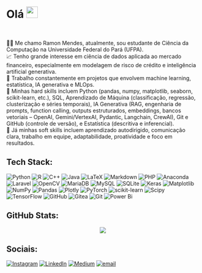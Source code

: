 # Olá <img src="https://media3.giphy.com/media/5HyXGsoFzXWPKFx07j/giphy.gif?cid=ecf05e476etr9ydvn2fixc0nbxh8gqliiua6im9lozg1n2gv&ep=v1_stickers_search&rid=giphy.gif&ct=s" width="30"></h1><br>
👨‍💻 Me chamo Ramon Mendes, atualmente, sou estudante de Ciência da Computação na Universidade Federal do Pará (UFPA).<br>📈 Tenho grande interesse em ciência de dados aplicada ao mercado financeiro, especialmente em modelagem de risco de crédito e inteligência artificial generativa.<br>
🚀 Trabalho constantemente em projetos que envolvem machine learning, estatística, IA generativa e MLOps. <br>
💼 Minhas hard skills incluem Python (pandas, numpy, matplotlib, seaborn, scikit-learn, etc.), SQL, Aprendizado de Máquina (classificação, regressão, clusterização e séries temporais), IA Generativa (RAG, engenharia de prompts, function calling, outputs estruturados, embeddings, bancos vetoriais – OpenAI, Gemini/VertexAI, Pydantic, Langchain, CrewAI), Git e GitHub (controle de versão), e Estatística (descritiva e inferencial).<br>
🧠 Já minhas soft skills incluem aprendizado autodirigido, comunicação clara, trabalho em equipe, adaptabilidade, proatividade e foco em resultados.

## Tech Stack:
![Python](https://img.shields.io/badge/python-3670A0?style=plastic&logo=python&logoColor=ffdd54) ![R](https://img.shields.io/badge/r-%23276DC3.svg?style=plastic&logo=r&logoColor=white) ![C++](https://img.shields.io/badge/c++-%2300599C.svg?style=plastic&logo=c%2B%2B&logoColor=white) ![Java](https://img.shields.io/badge/java-%23ED8B00.svg?style=plastic&logo=openjdk&logoColor=white) ![LaTeX](https://img.shields.io/badge/latex-%23008080.svg?style=plastic&logo=latex&logoColor=white) ![Markdown](https://img.shields.io/badge/markdown-%23000000.svg?style=plastic&logo=markdown&logoColor=white) ![PHP](https://img.shields.io/badge/php-%23777BB4.svg?style=plastic&logo=php&logoColor=white) ![Anaconda](https://img.shields.io/badge/Anaconda-%2344A833.svg?style=plastic&logo=anaconda&logoColor=white) ![Laravel](https://img.shields.io/badge/laravel-%23FF2D20.svg?style=plastic&logo=laravel&logoColor=white) ![OpenCV](https://img.shields.io/badge/opencv-%23white.svg?style=plastic&logo=opencv&logoColor=white) ![MariaDB](https://img.shields.io/badge/MariaDB-003545?style=plastic&logo=mariadb&logoColor=white) ![MySQL](https://img.shields.io/badge/mysql-4479A1.svg?style=plastic&logo=mysql&logoColor=white) ![SQLite](https://img.shields.io/badge/sqlite-%2307405e.svg?style=plastic&logo=sqlite&logoColor=white) ![Keras](https://img.shields.io/badge/Keras-%23D00000.svg?style=plastic&logo=Keras&logoColor=white) ![Matplotlib](https://img.shields.io/badge/Matplotlib-%23ffffff.svg?style=plastic&logo=Matplotlib&logoColor=black) ![NumPy](https://img.shields.io/badge/numpy-%23013243.svg?style=plastic&logo=numpy&logoColor=white) ![Pandas](https://img.shields.io/badge/pandas-%23150458.svg?style=plastic&logo=pandas&logoColor=white) ![Plotly](https://img.shields.io/badge/Plotly-%233F4F75.svg?style=plastic&logo=plotly&logoColor=white) ![PyTorch](https://img.shields.io/badge/PyTorch-%23EE4C2C.svg?style=plastic&logo=PyTorch&logoColor=white) ![scikit-learn](https://img.shields.io/badge/scikit--learn-%23F7931E.svg?style=plastic&logo=scikit-learn&logoColor=white) ![Scipy](https://img.shields.io/badge/SciPy-%230C55A5.svg?style=plastic&logo=scipy&logoColor=%white) ![TensorFlow](https://img.shields.io/badge/TensorFlow-%23FF6F00.svg?style=plastic&logo=TensorFlow&logoColor=white) ![GitHub](https://img.shields.io/badge/github-%23121011.svg?style=plastic&logo=github&logoColor=white) ![Gitea](https://img.shields.io/badge/Gitea-34495E?style=plastic&logo=gitea&logoColor=5D9425) ![Git](https://img.shields.io/badge/git-%23F05033.svg?style=plastic&logo=git&logoColor=white) ![Power Bi](https://img.shields.io/badge/power_bi-F2C811?style=plastic&logo=powerbi&logoColor=black)

## GitHub Stats:
<p align="center">
  <img src="https://nirzak-streak-stats.vercel.app/?user=ramoneirao&theme=dark&hide_border=true" />
</p>


## Sociais:
[![Instagram](https://img.shields.io/badge/Instagram-%23E4405F.svg?logo=Instagram&logoColor=white)](https://instagram.com/ramoneirao) [![LinkedIn](https://img.shields.io/badge/LinkedIn-%230077B5.svg?logo=linkedin&logoColor=white)](https://linkedin.com/in/ramoneirao) [![Medium](https://img.shields.io/badge/Medium-12100E?logo=medium&logoColor=white)](https://medium.com/@ramoneirao) [![email](https://img.shields.io/badge/Email-D14836?logo=gmail&logoColor=white)](mailto:ramonneirao@gmail.com) 
